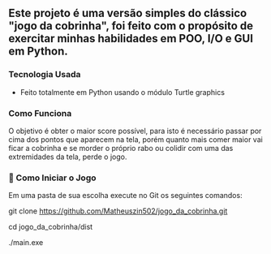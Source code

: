 ## Este projeto é uma versão simples do clássico "jogo da cobrinha", foi feito com o propósito de exercitar minhas habilidades em POO, I/O e GUI em Python.

### Tecnologia Usada

- Feito totalmente em Python usando o módulo Turtle graphics

### Como Funciona

O objetivo é obter o maior score possível, para isto é necessário passar por cima dos pontos que aparecem na tela, porém quanto mais comer maior vai ficar a cobrinha e se morder
o próprio rabo ou colidir com uma das extremidades da tela, perde o jogo.

### 🎲 Como Iniciar o Jogo

Em uma pasta de sua escolha execute no Git os seguintes comandos:

git clone https://github.com/Matheuszin502/jogo_da_cobrinha.git

cd jogo_da_cobrinha/dist

./main.exe
